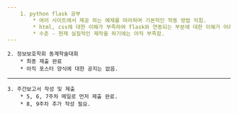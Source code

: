 ```yaml
---
	1. python flask 공부
		* 여러 사이트에서 제공 하는 예제를 따라하며 기본적인 작동 방법 익힘.
		* html, css에 대한 이해가 부족하여 flask와 연동되는 부분에 대한 이해가 어려움.
		* 수준 - 현재 실질적인 제작을 하기에는 아직 부족함.
---
```

	2. 정보보호학회 동계학술대회
		* 최종 제출 완료
		* 아직 포스터 양식에 대한 공지는 없음.
---
	3. 주간보고서 작성 및 제출
		* 5, 6, 7주차 메일로 먼저 제출 완료.
		* 8, 9주차 추가 작성 필요.